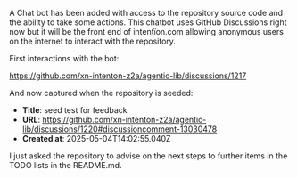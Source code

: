 A Chat bot has been added with access to the repository source code and the ability to take some actions.
This chatbot uses GitHub Discussions right now but it will be the front end of intentïon.com allowing
anonymous users on the internet to interact with the repository.

First interactions with the bot:

https://github.com/xn-intenton-z2a/agentic-lib/discussions/1217

And now captured when the repository is seeded:

- **Title**: seed test for feedback
- **URL**: https://github.com/xn-intenton-z2a/agentic-lib/discussions/1220#discussioncomment-13030478
- **Created at**: 2025-05-04T14:02:55.040Z

I just asked the repository to advise on the next steps to further items in the TODO lists in the README.md.
